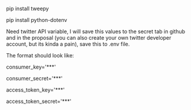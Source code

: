 pip install tweepy

pip install python-dotenv


Need twitter API variable, I will save this values to the secret tab in github and in the proposal (you can also create your own twitter developer account, but its kinda a pain), save this to .env file.

The format should look like:

consumer_key='***'

consumer_secret='***'

access_token_key='***'

access_token_secret='***'
